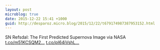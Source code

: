 ```yaml
---
layout: post
microblog: true
date: 2015-12-22 15:41 +1000
guid: http://desparoz.micro.blog/2015/12/22/t679174987387953152.html
---
```

SN Refsdal: The First Predicted Supernova Image    via NASA [t.co/m51KCSQM2...](https://t.co/m51KCSQM2P) [t.co/pI64iVshL...](https://t.co/pI64iVshL0)
